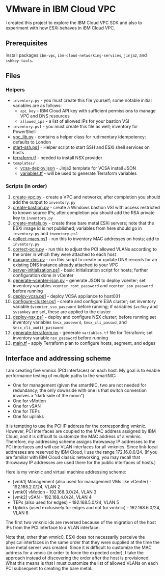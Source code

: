 # VMware in IBM Cloud VPC

I created this project to explore the IBM Cloud VPC SDK and also to experiment with how ESXi behaves in IBM Cloud VPC.

## Prerequisites
Install packages `ibm-vpc`, `ibm-cloud-networking-services`, `jinja2`, and `sshkey-tools`.

## Files

### Helpers

- `inventory.py` - you must create this file yourself; some notable initial variables are as follows:
  - `api_key` - IBM Cloud API key with sufficient permissions to manage VPC and DNS resources
  - `allowed_ips` - a list of allowed IPs for your bastion VSI
- `inventory.ps1` - you must create this file as well; inventory for PowerShell
- [vpc_lib.py](vpc_lib.py) - contains a helper class for rudimentary idempotency; defaults to London
- [start-ssh.ps1](start-ssh.ps1) - Helper script to start SSH and ESXi shell services on hosts
- [terraform.tf](terraform.tf) - needed to install NSX provider
- `templates/`
  - [vcsa-deploy.json](templates/vcsa-deploy.json) - Jinja2 template for VCSA install JSON
  - [variables.tf](templates/variables.tf) - will be used to generate Terraform variables

### Scripts (in order)
1. [create-vpc.py](create-vpc.py) - create a VPC and networks; after completion you should add the output to `inventory.py`
2. [create-bastion.py](create-bastion.py) - create a Windows bastion VSI with access restricted to known source IPs; after completion you should add the RSA private key to `inventory.py`
3. [create-metals.py](create-metals.py) - create three bare metal ESXi servers; note that the ESXi image id is not published; variables from here should go in `inventory.py` and `inventory.ps1`
4. [collect-macs.ps1](collect-macs.ps1) - run this to inventory MAC addresses on hosts; add to `inventory.py`
5. [correct-pcis.py](correct-pcis.py) - run this to adjust the PCI allowed VLANs according to the order in which they were attached to each host
6. [manage-dns.py](manage-dns.py) - run this script to create or update DNS records for an existing DNS instance already attached to your VPC
7. [server-initialization.ps1](server-initialization.ps1) - basic initialization script for hosts; further configuration done in vCenter
8. [generate-vcenter-json.py](generate-vcenter-json.py) - generate JSON to deploy vcenter; set inventory variables `vcenter_root_password` and `vcenter_sso_password` before running
9. [deploy-vcsa.ps1](deploy-vcsa.ps1) - deploy VCSA appliance to host001
10. [configure-cluster.ps1](configure-cluster.ps1) - create and configure ESA cluster; set inventory variable `$vcenter_sso_password` before running; if variables `$vcfkey` and `$vsankey` are set, these are applied to the cluster
11. [deploy-nsx.ps1](deploy-nsx.ps1) - deploy and configure NSX cluster; before running set inventory variables `$nsx_password`, `$nsx_cli_passwd`, and `$nsx_cli_audit_password`
12. [generate-terraform.py](generate-terraform.py) - generate `variables.tf` file for Terraform; set inventory variable `nsx_password` before running
13. [main.tf](main.tf) - apply Terraform plan to configure hosts, segment, and edges

## Interface and addressing scheme

I am creating five vmnics (PCI interfaces) on each host. My goal is to enable performance testing of multiple paths to the smartNIC:

- One for management (given the smartNIC, two are not needed for redundancy; the only downside with one is that switch conversion involves a "dark side of the moon")
- One for vMotion
- One for vSAN
- One for TEPs
- One for uplinks

It is tempting to use the PCI IP address for the corresponding vmknic. However, PCI interfaces are coupled to the MAC address assigned by IBM Cloud, and it is difficult to customize the MAC address of a vmknic. Therefore, my addressing scheme assigns throwaway IP addresses to the PCI interfaces and will use VLAN interfaces for all vmknics. Since link-local addresses are reserved by IBM Cloud, I use the range 172.16.0.0/24. (If you are familiar with IBM Cloud classic networking, you may recall that throwaway IP addresses are used there for the public interfaces of hosts.)

Here is my vmknic and virtual machine addressing scheme:

- [vmk1] Management (also used for management VMs like vCenter) - 192.168.2.0/24, VLAN 2
- [vmk0] vMotion - 192.168.3.0/24, VLAN 3
- [vmk2] vSAN - 192.168.4.0/24, VLAN 4
- TEPs (also used for edges) - 192.168.5.0/24, VLAN 5
- Uplinks (used exclusively for edges and not for vmknic) - 192.168.6.0/24, VLAN 6

The first two vmknic ids are reversed because of the migration of the host IPs from the PCI interface to a VLAN interface.

Note that, other than vmnic0, ESXi does not necessarily perceive the physical interfaces in the same order that they were supplied at the time the bare metal server was created. Since it is difficult to customize the MAC address for a vmnic (in order to force the expected order), I take the approach instead of discovering the order after the host is provisioned. What this means is that I must customize the list of allowed VLANs on each PCI subsequent to creating the bare metal.


